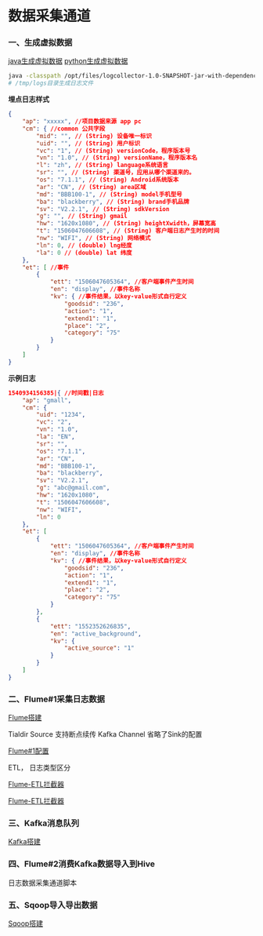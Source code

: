 # 数据采集通道

### 一、生成虚拟数据

[java生成虚拟数据](../proj/logcollector/src/main/java/com/tian/appclient/AppMain.java)
[python生成虚拟数据](../scripts/python/data_gen.py)

```bash
java -classpath /opt/files/logcollector-1.0-SNAPSHOT-jar-with-dependencies.jar com.tian.appclient.AppMain > /opt/files/test.log
# /tmp/logs目录生成日志文件
```


**埋点日志样式**

```json
{
    "ap": "xxxxx", //项目数据来源 app pc
    "cm": { //common 公共字段
        "mid": "", // (String) 设备唯一标识
        "uid": "", // (String) 用户标识
        "vc": "1", // (String) versionCode，程序版本号
        "vn": "1.0", // (String) versionName，程序版本名
        "l": "zh", // (String) language系统语言
        "sr": "", // (String) 渠道号，应用从哪个渠道来的。
        "os": "7.1.1", // (String) Android系统版本
        "ar": "CN", // (String) area区域
        "md": "BBB100-1", // (String) model手机型号
        "ba": "blackberry", // (String) brand手机品牌
        "sv": "V2.2.1", // (String) sdkVersion
        "g": "", // (String) gmail
        "hw": "1620x1080", // (String) heightXwidth，屏幕宽高
        "t": "1506047606608", // (String) 客户端日志产生时的时间
        "nw": "WIFI", // (String) 网络模式
        "ln": 0, // (double) lng经度
        "la": 0 // (double) lat 纬度
    },
    "et": [ //事件
        {
            "ett": "1506047605364", //客户端事件产生时间
            "en": "display", //事件名称
            "kv": { //事件结果，以key-value形式自行定义
                "goodsid": "236",
                "action": "1",
                "extend1": "1",
                "place": "2",
                "category": "75"
            }
        }
    ]
}
```

**示例日志**
```json
1540934156385|{ //时间戳|日志
    "ap": "gmall",
    "cm": {
        "uid": "1234",
        "vc": "2",
        "vn": "1.0",
        "la": "EN",
        "sr": "",
        "os": "7.1.1",
        "ar": "CN",
        "md": "BBB100-1",
        "ba": "blackberry",
        "sv": "V2.2.1",
        "g": "abc@gmail.com",
        "hw": "1620x1080",
        "t": "1506047606608",
        "nw": "WIFI",
        "ln": 0
    },
    "et": [
        {
            "ett": "1506047605364", //客户端事件产生时间
            "en": "display", //事件名称
            "kv": { //事件结果，以key-value形式自行定义
                "goodsid": "236",
                "action": "1",
                "extend1": "1",
                "place": "2",
                "category": "75"
            }
        },
        {
            "ett": "1552352626835",
            "en": "active_background",
            "kv": {
                "active_source": "1"
            }
        }
    ]
}
```


### 二、Flume#1采集日志数据

[Flume搭建](../doc/env_build_new.md##flume-1.9.0)

Tialdir Source 支持断点续传
Kafka Channel 省略了Sink的配置


[Flume#1配置](../code/acquisition_channel/flume01.conf)



ETL， 日志类型区分

[Flume-ETL拦截器](../proj/flume-interceptor/src/main/java/com/tian/flume/interceptor/LogETLInterceptor.java)

[Flume-ETL拦截器](../proj/flume-interceptor/src/main/java/com/tian/flume/interceptor/LogTypeInterceptor.java)

### 三、Kafka消息队列

[Kafka搭建](../doc/env_build_new.md##Sqoop-1.4.6)


### 四、Flume#2消费Kafka数据导入到Hive



日志数据采集通道脚本

### 五、Sqoop导入导出数据

[Sqoop搭建](../doc/env_build_new.md##Sqoop-1.4.6)



